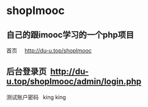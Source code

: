 # shopImooc

自己的跟imooc学习的一个php项目
----------------------------
首页        http://du-u.top/shopImooc

后台登录页  http://du-u.top/shopImooc/admin/login.php  
----------------------------
测试账户密码   king  king

